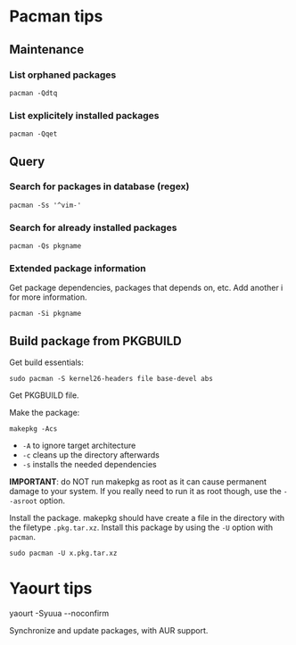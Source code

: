 # Pacman tips

## Maintenance

### List orphaned packages

    pacman -Qdtq


### List explicitely installed packages

    pacman -Qqet


## Query

### Search for packages in database (regex)

    pacman -Ss '^vim-'


### Search for already installed packages

    pacman -Qs pkgname


### Extended package information

Get package dependencies, packages that depends on, etc.
Add another i for more information.

    pacman -Si pkgname

## Build package from PKGBUILD

Get build essentials:

    sudo pacman -S kernel26-headers file base-devel abs

Get PKGBUILD file.

Make the package:

    makepkg -Acs

- `-A` to ignore target architecture
- `-c` cleans up the directory afterwards
- `-s` installs the needed dependencies

**IMPORTANT**:
do NOT run makepkg as root as it can cause permanent damage to your system. If
you really need to run it as root though, use the `--asroot` option.

Install the package.
makepkg should have create a file in the directory with the filetype
`.pkg.tar.xz`. Install this package by using the `-U` option with `pacman`.

    sudo pacman -U x.pkg.tar.xz


# Yaourt tips

yaourt -Syuua --noconfirm

Synchronize and update packages, with AUR support.
